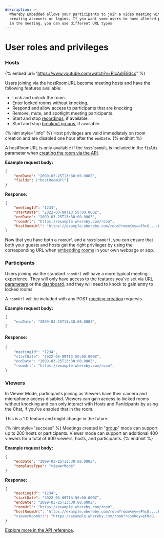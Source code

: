 ```yaml
---
description: >-
  Whereby Embedded allows your participants to join a video meeting without
  creating accounts or logins. If you want some users to have altered privileges
  in the meeting, you can use different URL types
---
```


# User roles and privileges

### Hosts

{% embed url="https://www.youtube.com/watch?v=RicAdlE93cc" %}

Users joining via the hostRoomURL become meeting hosts and have the following features available:

* Lock and unlock the room.
* Enter locked rooms without knocking.
* Respond and allow access to participants that are knocking.
* Remove, mute, and spotlight meeting participants.
* Start and stop [recordings](customizing-rooms/recording-with-embedded/), if available.
* Start and stop [breakout groups](customizing-rooms/breakout-groups-with-embedded.md), if available.

{% hint style="info" %}
Host privileges are valid immediately on room creation and are disabled one hour after the `endDate`.
{% endhint %}

A hostRoomURL is only available if the `hostRoomURL` is included in the `fields` parameter when [creating the room via the API](creating-and-deleting-rooms/using-the-rest-api.md).

**Example request body:**

```json
{
    "endDate": "2099-03-25T13:30:00.000Z",
    "fields": ["hostRoomUrl"]
}
```

**Response:**

```json
{
    "meetingId": "1234",
    "startDate": "2022-03-09T13:50:00.000Z",
    "endDate": "2099-03-25T13:30:00.000Z",
    "roomUrl": "https://example.whereby.com/room",
    "hostRoomUrl": "https://example.whereby.com/room?roomKey=eFhcG...i00ZG"
}
```

Now that you have both a `roomUrl` and a `hostRoomUrl`, you can ensure that both your guests and hosts get the right privileges by using the corresponding URL when [embedding rooms](embedding-rooms/) in your own webpage or app.

### Participants

Users joining via the standard `roomUrl` will have a more typical meeting experience. They will only have access to the features you've set via [URL parameters](customizing-rooms/using-url-parameters.md) or the [dashboard](customizing-rooms/dashboard-preferences.md), and they will need to knock to gain entry to locked rooms.

A `roomUrl` will be included with any POST [meeting creation](https://whereby.dev/http-api/#/paths/\~1meetings/post) requests.



**Example request body:**

```javascript
{ 
    "endDate": "2099-03-25T13:30:00.000Z", 
}
```

#### Response:

```javascript
{
    "meetingId": "1234",
    "startDate": "2022-03-09T13:50:00.000Z",
    "endDate": "2099-03-25T13:30:00.000Z",
    "roomUrl": "https://example.whereby.com/room",
}
```

### Viewers

In Viewer Mode, participants joining as Viewers have their camera and microphone access disabled. Viewers can gain access to locked rooms without knocking and can only interact with Hosts and Participants by using the Chat, if you've enabled that in the room.

This is a 1.0 feature and might change in the future.

{% hint style="success" %}
Meetings created in "[group](creating-and-deleting-rooms/#using-the-rest-api)" mode can support up to 200 hosts or participants. Viewer mode can support an additional 400 viewers for a total of 600 viewers, hosts, and participants.&#x20;
{% endhint %}



**Example request body:**

```json
{
    "endDate": "2099-03-25T13:30:00.000Z",
    "templateType": "viewerMode"
}
```

**Response:**

```json
{
    "meetingId": "1234",
    "startDate": "2022-03-09T13:50:00.000Z",
    "endDate": "2099-03-25T13:30:00.000Z",
    "roomUrl": "https://example.whereby.com/room",
    "hostRoomUrl": "https://example.whereby.com/room?roomKey=eFhcG...i00ZG"
    "viewerRoomUrl": "https://example.whereby.com/room?roomKey=eFhcG...VTQIE"
}
```

[Explore more in the API reference](https://whereby.dev/http-api/).
